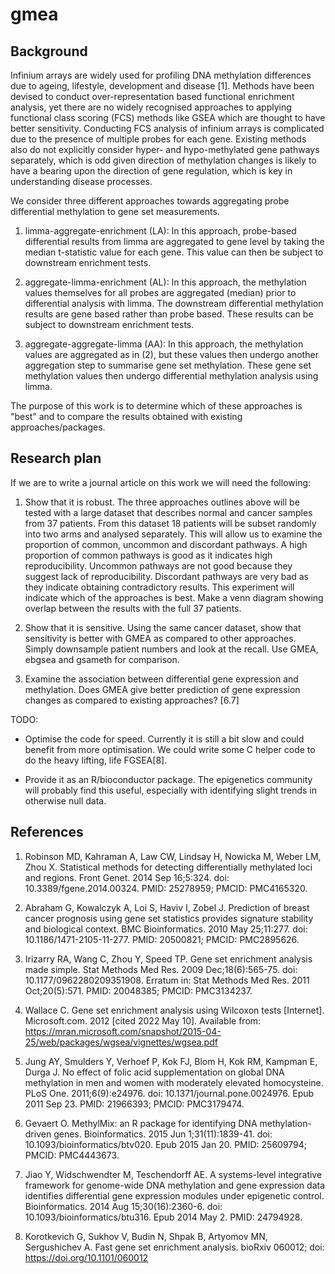 # gmea

## Background



Infinium arrays are widely used for profiling DNA methylation differences due to ageing, lifestyle,
development and disease [1].
Methods have been devised to conduct over-representation based functional enrichment analysis, yet
there are no widely recognised approaches to applying functional class scoring (FCS) methods like GSEA
which are thought to have better sensitivity.
Conducting FCS analysis of infinium arrays is complicated due to the presence of multiple probes for each
gene.
Existing methods also do not explicitly consider hyper- and hypo-methylated gene pathways separately, which
is odd given direction of methylation changes is likely to have a bearing upon the direction of gene
regulation, which is key in understanding disease processes.

We consider three different approaches towards aggregating probe differential methylation to gene set
measurements.

1. limma-aggregate-enrichment (LA): In this approach, probe-based differential results from limma are
aggregated to gene level by taking the median t-statistic value for each gene.
This value can then be subject to downstream enrichment tests.

2. aggregate-limma-enrichment (AL): In this approach, the methylation values themselves for all probes are
aggregated (median) prior to differential analysis with limma.
The downstream differential methylation results are gene based rather than probe based.
These results can be subject to downstream enrichment tests.

3. aggregate-aggregate-limma (AA): In this approach, the methylation values are aggregated as in (2), but
these values then undergo another aggregation step to summarise gene set methylation.
These gene set methylation values then undergo differential methylation analysis using limma.

The purpose of this work is to determine which of these approaches is "best" and to compare the results
obtained with existing approaches/packages.

## Research plan

If we are to write a journal article on this work we will need the following:

1. Show that it is robust.
The three approaches outlines above will be tested with a large dataset that describes normal and cancer
samples from 37 patients.
From this dataset 18 patients will be subset randomly into two arms and analysed separately.
This will allow us to examine the proportion of common, uncommon and discordant pathways.
A high proportion of common pathways is good as it indicates high reproducibility.
Uncommon pathways are not good because they suggest lack of reproducibility.
Discordant pathways are very bad as they indicate obtaining contradictory results.
This experiment will indicate which of the approaches is best.
Make a venn diagram showing overlap between the results with the full 37 patients.

2. Show that it is sensitive.
Using the same cancer dataset, show that sensitivity is better with GMEA as compared to other approaches.
Simply downsample patient numbers and look at the recall.
Use GMEA, ebgsea and gsameth for comparison.

3. Examine the association between differential gene expression and methylation.
Does GMEA give better prediction of gene expression changes as compared to existing approaches?
[6.7]

TODO:

* Optimise the code for speed.
Currently it is still a bit slow and could benefit from more optimisation.
We could write some C helper code to do the heavy lifting, life FGSEA[8].

* Provide it as an R/bioconductor package.
The epigenetics community will probably find this useful, especially with identifying slight trends in otherwise null data.

## References

1. Robinson MD, Kahraman A, Law CW, Lindsay H, Nowicka M, Weber LM, Zhou X. Statistical methods for detecting differentially methylated loci and regions. Front Genet. 2014 Sep 16;5:324. doi: 10.3389/fgene.2014.00324. PMID: 25278959; PMCID: PMC4165320.

2. Abraham G, Kowalczyk A, Loi S, Haviv I, Zobel J. Prediction of breast cancer prognosis using gene set statistics provides signature stability and biological context. BMC Bioinformatics. 2010 May 25;11:277. doi: 10.1186/1471-2105-11-277. PMID: 20500821; PMCID: PMC2895626.

3. Irizarry RA, Wang C, Zhou Y, Speed TP. Gene set enrichment analysis made simple. Stat Methods Med Res. 2009 Dec;18(6):565-75. doi: 10.1177/0962280209351908. Erratum in: Stat Methods Med Res. 2011 Oct;20(5):571. PMID: 20048385; PMCID: PMC3134237.

4. Wallace C. Gene set enrichment analysis using Wilcoxon tests [Internet]. Microsoft.com. 2012 [cited 2022 May 10]. Available from: https://mran.microsoft.com/snapshot/2015-04-25/web/packages/wgsea/vignettes/wgsea.pdf

5. Jung AY, Smulders Y, Verhoef P, Kok FJ, Blom H, Kok RM, Kampman E, Durga J. No effect of folic acid supplementation on global DNA methylation in men and women with moderately elevated homocysteine. PLoS One. 2011;6(9):e24976. doi: 10.1371/journal.pone.0024976. Epub 2011 Sep 23. PMID: 21966393; PMCID: PMC3179474.

6. Gevaert O. MethylMix: an R package for identifying DNA methylation-driven genes. Bioinformatics. 2015 Jun 1;31(11):1839-41. doi: 10.1093/bioinformatics/btv020. Epub 2015 Jan 20. PMID: 25609794; PMCID: PMC4443673.

7. Jiao Y, Widschwendter M, Teschendorff AE. A systems-level integrative framework for genome-wide DNA methylation and gene expression data identifies differential gene expression modules under epigenetic control. Bioinformatics. 2014 Aug 15;30(16):2360-6. doi: 10.1093/bioinformatics/btu316. Epub 2014 May 2. PMID: 24794928.

8. Korotkevich G, Sukhov V, Budin N, Shpak B, Artyomov MN, Sergushichev A. Fast gene set enrichment analysis. bioRxiv 060012; doi: https://doi.org/10.1101/060012

